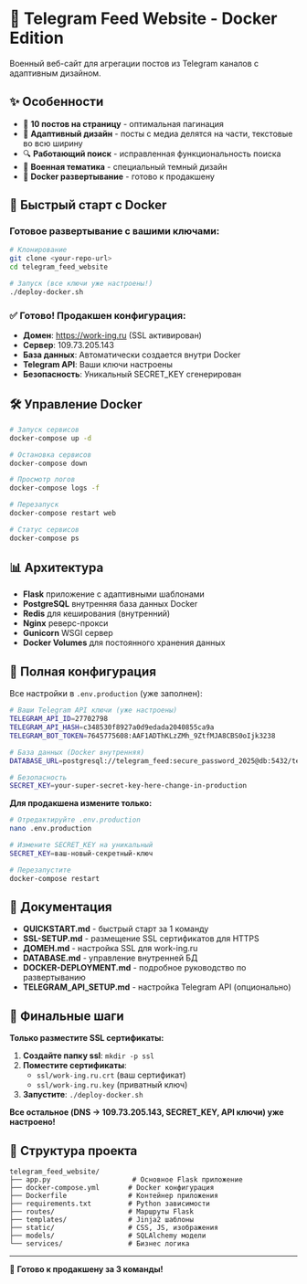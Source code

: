 # 🚀 Telegram Feed Website - Docker Edition

Военный веб-сайт для агрегации постов из Telegram каналов с адаптивным дизайном.

## ✨ Особенности

- 🎯 **10 постов на страницу** - оптимальная пагинация
- 📱 **Адаптивный дизайн** - посты с медиа делятся на части, текстовые во всю ширину
- 🔍 **Работающий поиск** - исправленная функциональность поиска
- 🎨 **Военная тематика** - специальный темный дизайн
- 🐳 **Docker развертывание** - готово к продакшену

## 🐳 Быстрый старт с Docker

### Готовое развертывание с вашими ключами:
```bash
# Клонирование
git clone <your-repo-url>
cd telegram_feed_website

# Запуск (все ключи уже настроены!)
./deploy-docker.sh
```

### ✅ Готово! Продакшен конфигурация:
- **Домен**: https://work-ing.ru (SSL активирован)
- **Сервер**: 109.73.205.143
- **База данных**: Автоматически создается внутри Docker
- **Telegram API**: Ваши ключи настроены
- **Безопасность**: Уникальный SECRET_KEY сгенерирован

## 🛠️ Управление Docker

```bash
# Запуск сервисов
docker-compose up -d

# Остановка сервисов
docker-compose down

# Просмотр логов
docker-compose logs -f

# Перезапуск
docker-compose restart web

# Статус сервисов
docker-compose ps
```

## 📊 Архитектура

- **Flask** приложение с адаптивными шаблонами
- **PostgreSQL** внутренняя база данных Docker
- **Redis** для кеширования (внутренний)
- **Nginx** реверс-прокси
- **Gunicorn** WSGI сервер
- **Docker Volumes** для постоянного хранения данных

## 🔧 Полная конфигурация

Все настройки в `.env.production` (уже заполнен):

```bash
# Ваши Telegram API ключи (уже настроены)
TELEGRAM_API_ID=27702798
TELEGRAM_API_HASH=c348530f8927a0d9edada2040855ca9a
TELEGRAM_BOT_TOKEN=7645775608:AAF1ADThKLzZMh_9ZtfMJA8CBS0oIjk3238

# База данных (Docker внутренняя)
DATABASE_URL=postgresql://telegram_feed:secure_password_2025@db:5432/telegram_feed_db

# Безопасность
SECRET_KEY=your-super-secret-key-here-change-in-production
```

**Для продакшена измените только:**
```bash
# Отредактируйте .env.production
nano .env.production

# Измените SECRET_KEY на уникальный
SECRET_KEY=ваш-новый-секретный-ключ

# Перезапустите
docker-compose restart
```

## 📝 Документация

- **QUICKSTART.md** - быстрый старт за 1 команду
- **SSL-SETUP.md** - размещение SSL сертификатов для HTTPS  
- **ДОМЕН.md** - настройка SSL для work-ing.ru  
- **DATABASE.md** - управление внутренней БД  
- **DOCKER-DEPLOYMENT.md** - подробное руководство по развертыванию
- **TELEGRAM_API_SETUP.md** - настройка Telegram API (опционально)

## 🚨 Финальные шаги

**Только разместите SSL сертификаты:**

1. **Создайте папку ssl**: `mkdir -p ssl`
2. **Поместите сертификаты**:
   - `ssl/work-ing.ru.crt` (ваш сертификат)
   - `ssl/work-ing.ru.key` (приватный ключ)
3. **Запустите**: `./deploy-docker.sh`

**Все остальное (DNS → 109.73.205.143, SECRET_KEY, API ключи) уже настроено!**

## 🎯 Структура проекта

```
telegram_feed_website/
├── app.py                    # Основное Flask приложение
├── docker-compose.yml       # Docker конфигурация
├── Dockerfile               # Контейнер приложения
├── requirements.txt         # Python зависимости
├── routes/                  # Маршруты Flask
├── templates/               # Jinja2 шаблоны
├── static/                  # CSS, JS, изображения
├── models/                  # SQLAlchemy модели
└── services/                # Бизнес логика
```

---

🎉 **Готово к продакшену за 3 команды!**
